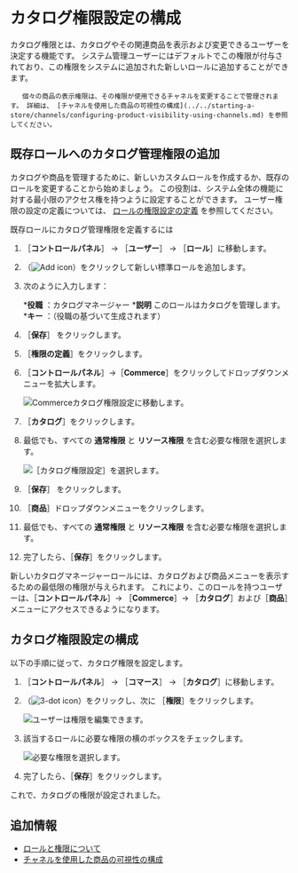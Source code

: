 # カタログ権限設定の構成

カタログ権限とは、カタログやその関連商品を表示および変更できるユーザーを決定する機能です。 システム管理ユーザーにはデフォルトでこの権限が付与されており、この権限をシステムに追加された新しいロールに追加することができます。

```{note}
   個々の商品の表示権限は、その権限が使用できるチャネルを変更することで管理されます。 詳細は、 [チャネルを使用した商品の可視性の構成](../../starting-a-store/channels/configuring-product-visibility-using-channels.md) を参照してください。
```

<a name="adding-catalog-management-permissions-to-an-existing-role" />

## 既存ロールへのカタログ管理権限の追加

カタログや商品を管理するために、新しいカスタムロールを作成するか、既存のロールを変更することから始めましょう。 この役割は、システム全体の機能に対する最小限のアクセス権を持つように設定することができます。 ユーザー権限の設定の定義については、 [ロールの権限設定の定義](https://learn.liferay.com/dxp/latest/ja/users-and-permissions/roles-and-permissions/defining-role-permissions.html) を参照してください。

既存ロールにカタログ管理権限を定義するには

1. ［**コントロールパネル**］ → ［**ユーザー**］ → ［**ロール**］に移動します。
1. （![Add icon](../../images/icon-add.png)）をクリックして新しい標準ロールを追加します。
1. 次のように入力します：

     ***役職** ：カタログマネージャー
     ***説明** このロールはカタログを管理します。
     ***キー** ：（役職の基づいて生成されます）

1. ［**保存**］ をクリックします。
1. ［**権限の定義**］をクリックします。
1. ［**コントロールパネル**］&rarr;［**Commerce**］をクリックしてドロップダウンメニューを拡大します。

    ![Commerceカタログ権限設定に移動します。](./configuring-catalog-permissions/images/03.png)

1. ［**カタログ**］をクリックします。
1. 最低でも、すべての **通常権限** と **リソース権限** を含む必要な権限を選択します。

    ![［カタログ権限設定］を選択します。](./configuring-catalog-permissions/images/04.png)

1. ［**保存**］ をクリックします。
1. ［**商品**］ドロップダウンメニューをクリックします。
1. 最低でも、すべての **通常権限** と **リソース権限** を含む必要な権限を選択します。
1. 完了したら、［**保存**］をクリックします。

新しいカタログマネージャーロールには、カタログおよび商品メニューを表示するための最低限の権限が与えられます。 これにより、このロールを持つユーザーは、［**コントロールパネル**］&rarr; ［**Commerce**］&rarr; ［**カタログ**］および［**商品**］メニューにアクセスできるようになります。

<a name="configuring-a-catalogs-permissions" />

## カタログ権限設定の構成

以下の手順に従って、カタログ権限を設定します。

1. ［**コントロールパネル**］ → ［**コマース**］ → ［**カタログ**］に移動します。
1. （![3-dot icon](../../images/icon-actions.png)）をクリックし、次に ［**権限**］をクリックします。

    ![ユーザーは権限を編集できます。](./configuring-catalog-permissions/images/01.png)

1. 該当するロールに必要な権限の横のボックスをチェックします。

    ![必要な権限を選択します。](./configuring-catalog-permissions/images/02.png)

1. 完了したら、［**保存**］をクリックします。

これで、カタログの権限が設定されました。

<a name="additional-information" />

## 追加情報

* [ロールと権限について](https://learn.liferay.com/dxp/latest/ja/users-and-permissions/roles-and-permissions/understanding-roles-and-permissions.html)
* [チャネルを使用した商品の可視性の構成](../../store-management/channels/configuring-product-visibility-using-channels.md)
